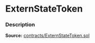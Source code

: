 # ExternStateToken

### Description <a href="description" id="description"></a>

**Source:** [contracts/ExternStateToken.sol](https://github.com/perifinance/peri-finance/blob/master/contracts/ExternStateToken.sol)
